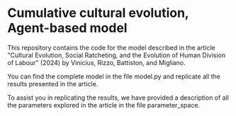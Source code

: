 # Cumulative cultural evolution, Agent-based model
This repository contains the code for the model described in the article "Cultural Evolution, Social Ratcheting, and the Evolution of Human Division of Labour" (2024) by Vinicius, Rizzo, Battiston, and Migliano.

You can find the complete model in the file model.py and replicate all the results presented in the article.

To assist you in replicating the results, we have provided a description of all the parameters explored in the article in the file parameter_space.
